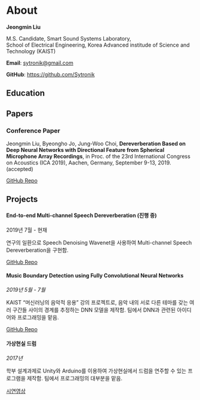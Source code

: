 # About

**Jeongmin Liu**

M.S. Candidate, Smart Sound Systems Laboratory,<br>
School of Electrical Engineering, Korea Advanced institude of Science and Technology (KAIST)

**Email**: <sytronik@gmail.com>

**GitHub**: <https://github.com/Sytronik>

## Education


## Papers

### Conference Paper

Jeongmin Liu, Byeongho Jo, Jung-Woo Choi, **Dereverberation Based on Deep Neural Networks with Directional Feature from Spherical Microphone Array Recordings**, in Proc. of the 23rd International Congress on Acoustics (ICA 2019), Aachen, Germany, September 9-13, 2019. (accepted)

[GitHub Repo](https://github.com/Sytronik/dereverberation-directional-feature)

## Projects

#### End-to-end Multi-channel Speech Dereverberation (진행 중)

2019년 7월 - 현재

연구의 일환으로 Speech Denoising Wavenet을 사용하여 Multi-channel Speech Dereverberation을 구현함.

[GitHub Repo](https://github.com/Sytronik/denoising-wavenet-pytorch)

#### Music Boundary Detection using Fully Convolutional Neural Networks

*2019년 5월 - 7월*

KAIST “머신러닝의 음악적 응용” 강의 프로젝트로, 음악 내의 서로 다른 테마를 갖는 여러 구간들 사이의 경계를 추정하는 DNN 모델을 제작함. 팀에서 DNN과 관련된 아이디어와 프로그래밍을 맡음.

<!-- Report https://arxiv -->
[GitHub Repo](https://github.com/Sytronik/music-boundary-detection)

#### 가상현실 드럼

*2017년*

학부 설계과제로 Unity와 Arduino를 이용하여 가상현실에서 드럼을 연주할 수 있는 프로그램을 제작함. 팀에서 프로그래밍의 대부분을 맡음.

[시연영상](https://youtu.be/QXyJwmr9mhQ)
